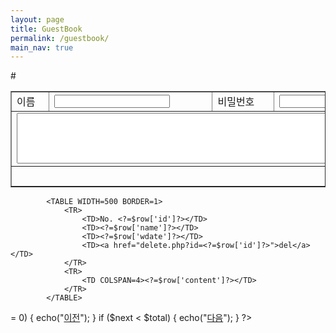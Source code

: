 ```yaml
---
layout: page
title: GuestBook
permalink: /guestbook/
main_nav: true
---
```


<html>
<head>
    <meta charest="utf-8">
    <title>GestBook</title>
    <link href="style2.css" rel="stylesheet" type="text/css">
    <style>
        #me:hover{
            transform-origin:right top;
            -webkit-transform-origin:right top;
            -moz-transform-origin:right top;
            -o-transform-origin:right top;
            -ms-transform-origin:right top;
            transform:rotate(15deg);
            -webkit-transform:rotate(15deg);
            -moz-transform:rotate(15deg);
            -o-transform:rotate(15deg);
            -ms-transform:rotate(15deg);
        }
    </style>
</head>

<body>


<FORM ACTION="insert.php" METHOD="POST">
#    <TABLE BORDER=1 WIDTH=600>
        <TR>
            <TD>이름</TD><TD><INPUT TYPE="TEXT" NAME="name"></TD>
            <TD>비밀번호</TD><TD><INPUT TYPE="PASSWORD" NAME="pass"></TD>
        </TR>
        <TR>
            <TD COLSPAN=4>
                <TEXTAREA NAME="content" COLS=80 ROWS=5></TEXTAREA>
            </TD>
        </TR>
        <TR>
            <TD COLSPAN=4 align=right><INPUT TYPE="SUBMIT" VALUE="확인"></TD>
        </TR>
    </TABLE>

<?
include "db_info.php";

    if (!isset($_GET['no']))
        $no = 0;
    else $no = $_GET['no'];

$pagesize = 5;

$query1 = "SELECT count(*) FROM guestbook";
$result1 = mysqli_query($conn, $query1);
$row1 = mysqli_fetch_array($result1);
$total = $row1[0];

$query = "SELECT * FROM guestbook ORDER BY id DESC LIMIT $no, $pagesize;";
//$query = "SELECT * FROM guestbook ORDER BY id DESC";
$result = mysqli_query($conn, $query);
//$total = mysqli_affected_rows($conn);

    for($i=$no; $i<$no+$pagesize; $i++){
        if ($i < $total)
        {
            //if(!mysqli_data_seek($result,$i)) die(mysqli_error($conn));
            $row = mysqli_fetch_array($result) or die(mysqli_error($conn));

?>
            <TABLE WIDTH=500 BORDER=1>
                <TR>
                    <TD>No. <?=$row['id']?></TD>
                    <TD><?=$row['name']?></TD>
                    <TD><?=$row['wdate']?></TD>
                    <TD><a href="delete.php?id=<?=$row['id']?>">del</a></TD>
                </TR>
                <TR>
                    <TD COLSPAN=4><?=$row['content']?></TD>
                </TR>
            </TABLE>

<?
        }
    }
        $prev = $no - $pagesize; // 이전 페이지는 시작 글에서 $scale을 뺀 값부터
        $next = $no + $pagesize; // 다음 페이지는 시작 글에서 $scale을 더한 값부터

       if ($prev >= 0) {
                   echo("<a href='{$_SERVER['PHP_SELF']}?no=$prev'>이전</a>");
       }
       if ($next < $total) {
                   echo("<a href='{$_SERVER['PHP_SELF']}?no=$next'>다음</a></center>");
       }
?>

</body>
</html>

